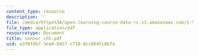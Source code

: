 ```yaml
---
content_type: resource
description: ''
file: /media/https%3A/open-learning-course-data-rc.s3.amazonaws.com/1-561-motion-based-design-fall-2003/a3f0fdb73ea8b927c7188cc6645c6bfa_connor_ch5.pdf
file_type: application/pdf
resourcetype: Document
title: connor_ch5.pdf
uid: a3f0fdb7-3ea8-b927-c718-8cc6645c6bfa
---
```

